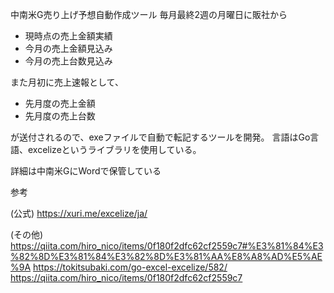 中南米G売り上げ予想自動作成ツール
毎月最終2週の月曜日に販社から
- 現時点の売上金額実績
- 今月の売上金額見込み
- 今月の売上台数見込み

また月初に売上速報として、
- 先月度の売上金額
- 先月度の売上台数

が送付されるので、exeファイルで自動で転記するツールを開発。
言語はGo言語、excelizeというライブラリを使用している。

詳細は中南米GにWordで保管している

参考

(公式)
https://xuri.me/excelize/ja/

(その他)
https://qiita.com/hiro_nico/items/0f180f2dfc62cf2559c7#%E3%81%84%E3%82%8D%E3%81%84%E3%82%8D%E3%81%AA%E8%A8%AD%E5%AE%9A
https://tokitsubaki.com/go-excel-excelize/582/
https://qiita.com/hiro_nico/items/0f180f2dfc62cf2559c7
